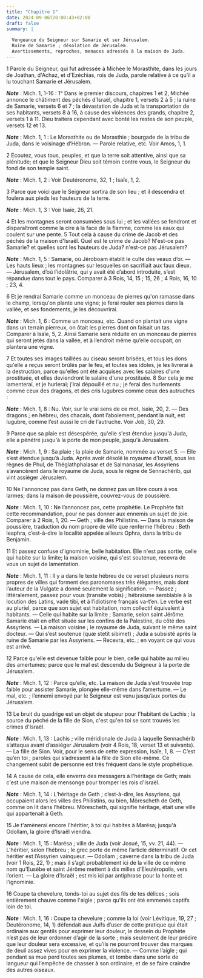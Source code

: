 ```yaml
---
title: "Chapitre 1"
date: 2024-09-06T20:00:43+02:00
draft: false
summary: |
  
  Vengeance du Seigneur sur Samarie et sur Jérusalem.
  Ruine de Samarie ; désolation de Jérusalem.
  Avertissements, reproches, menaces adressés à la maison de Juda.
---
```



1 Parole du Seigneur, qui fut adressée à Michée le Morasthite, dans les jours de Joathan, d'Achaz, et d'Ezéchias, rois de Juda, parole relative à ce qu'il a lu touchant Samarie et Jérusalem.

***Note*** :  Mich. 1, 1-16 : 1° Dans le premier discours, chapitres 1 et 2, Michée annonce le châtiment des péchés d’Israël, chapitre 1, versets 2 à 5 ; la ruine de Samarie, versets 6 et 7 ; la dévastation de Juda et la transportation de ses habitants, versets 8 à 16, à cause des violences des grands, chapitre 2, versets 1 à 11. Dieu traitera cependant avec bonté les restes de son peuple, versets 12 et 13.

***Note*** :  Mich. 1, 1 : Le Morasthite ou de Morasthie ; bourgade de la tribu de Juda, dans le voisinage d’Hébron. ― Parole relative, etc. Voir Amos, 1, 1.


2 Ecoutez, vous tous, peuples, et que la terre soit attentive, ainsi que sa plénitude; et que le Seigneur Dieu soit témoin contre vous, le Seigneur du fond de son temple saint.

***Note*** :  Mich. 1, 2 : Voir Deutéronome, 32, 1 ; Isaïe, 1, 2.


3 Parce que voici que le Seigneur sortira de son lieu ; et il descendra et foulera aux pieds les hauteurs de la terre.

***Note*** :  Mich. 1, 3 : Voir Isaïe, 26, 21.

4 Et les montagnes seront consumées sous lui ; et les vallées se fendront et disparaîtront comme la cire à la face de la flamme, comme les eaux qui coulent sur une pente. 5 Tout cela à cause du crime de Jacob et des péchés de la maison d'Israël. Quel est le crime de Jacob? N'est-ce pas Samarie? et quelles sont les hauteurs de Juda? n'est-ce pas Jérusalem?

***Note*** :  Mich. 1, 5 : Samarie, où Jéroboam établit le culte des veaux d’or. ― Les hauts lieux ; les montagnes sur lesquelles on sacrifiait aux faux dieux. ― Jérusalem, d’où l’idolâtrie, qui y avait été d’abord introduite, s’est répandue dans tout le pays. Comparer à 3 Rois, 14, 15 ; 15, 26 ; 4 Rois, 16, 10 ; 23, 4.


6 Et je rendrai Samarie comme un monceau de pierres qu'on ramasse dans le champ, lorsqu'on plante une vigne; je ferai rouler ses pierres dans la vallée, et ses fondements, je les découvrirai.

***Note*** :  Mich. 1, 6 : Comme un monceau, etc. Quand on plantait une vigne dans un terrain pierreux, on ôtait les pierres dont on faisait un tas. Comparer à Isaïe, 5, 2. Ainsi Samarie sera réduite en un monceau de pierres qui seront jetés dans la vallée, et à l’endroit même qu’elle occupait, on plantera une vigne.

7 Et toutes ses images taillées au ciseau seront brisées, et tous les dons qu'elle a reçus seront brûlés par le feu, et toutes ses idoles, je les livrerai à la destruction, parce qu'elles ont été acquises avec les salaires d'une prostituée, et elles deviendront le salaire d'une prostituée. 8 Sur cela je me lamenterai, et je hurlerai; j'irai dépouillé et nu ; je ferai des hurlements comme ceux des dragons, et des cris lugubres comme ceux des autruches :

***Note*** :  Mich. 1, 8 : Nu. Voir, sur le vrai sens de ce mot, Isaïe, 20, 2. ― Des dragons ; en hébreu, des chacals, dont l’aboiement, pendant la nuit, est lugubre, comme l’est aussi le cri de l’autruche. Voir Job, 30, 29.

9 Parce que sa plaie est désespérée, qu'elle s'est étendue jusqu'à Juda, elle a pénétré jusqu'à la porte de mon peuple, jusqu'à Jérusalem.

***Note*** :  Mich. 1, 9 : Sa plaie ; la plaie de Samarie, nommée au verset 5. ― Elle s’est étendue jusqu’à Juda. Après avoir désolé le royaume d’Israël, sous les règnes de Phul, de Théglathphalasar et de Salmanasar, les Assyriens s’avancèrent dans le royaume de Juda, sous le règne de Sennachérib, qui vint assiéger Jérusalem.


10 Ne l'annoncez pas dans Geth, ne donnez pas un libre cours à vos larmes; dans la maison de poussière, couvrez-vous de poussière.

***Note*** :  Mich. 1, 10 : Ne l’annoncez pas, cette prophétie. Le Prophète fait cette recommandation, pour ne pas donner aux ennemis un sujet de joie. Comparer à 2 Rois, 1, 20. ― Geth ; ville des Philistins. ― Dans la maison de poussière, traduction du nom propre de ville que renferme l’hébreu : Beth leaphra, c’est-à-dire la localité appelée ailleurs Ophra, dans la tribu de Benjamin.

11 Et passez confuse d'ignominie, belle habitation. Elle n'est pas sortie, celle qui habite sur la limite; la maison voisine, qui s'est soutenue, recevra de vous un sujet de lamentation.

***Note*** :  Mich. 1, 11 : Il y a dans le texte hébreu de ce verset plusieurs noms propres de villes qui forment des paronomases très élégantes, mais dont l’auteur de la Vulgate a donné seulement la signification. ― Passez ; littéralement, passez pour vous (transite vobis) ; hébraïsme semblable à la locution des Latins, vade tibi, et à l’idiotisme français va-t’en. Le verbe est au pluriel, parce que son sujet est habitation, nom collectif équivalent à habitants. ― Celle qui habite sur la limite ; Samarie, selon saint Jérôme. Samarie était en effet située sur les confins de la Palestine, du côté des Assyriens. ― La maison voisine ; le royaume de Juda, suivant le même saint docteur. ― Qui s’est soutenue (quæ stetit sibimet) ; Juda a subsisté après la ruine de Samarie par les Assyriens. ― Recevra, etc. ; en voyant ce qui vous est arrivé.

12 Parce qu'elle est devenue faible pour le bien, celle qui habite au milieu des amertumes; parce que le mal est descendu du Seigneur à la porte de Jérusalem.

***Note*** :  Mich. 1, 12 : Parce qu’elle, etc. La maison de Juda s’est trouvée trop faible pour assister Samarie, plongée elle-même dans l’amertume. ― Le mal, etc. ; l’ennemi envoyé par le Seigneur est venu jusqu’aux portes du Jérusalem.

13 Le bruit du quadrige est un objet de stupeur pour l'habitant de Lachis ; la source du péché de la fille de Sion, c'est qu'en toi se sont trouvés les crimes d'Israël.

***Note*** :  Mich. 1, 13 : Lachis ; ville méridionale de Juda à laquelle Sennachérib s’attaqua avant d’assiéger Jérusalem (voir 4 Rois, 18, verset 13 et suivants). ― La fille de Sion. Voir, pour le sens de cette expression, Isaïe, 1, 8. ― C’est qu’en toi ; paroles qui s’adressent à la fille de Sion elle-même. Ce changement subit de personne est très fréquent dans le style prophétique.

14 A cause de cela, elle enverra des messagers à l'héritage de Geth; mais c'est une maison de mensonge pour tromper les rois d'Israël.

***Note*** :  Mich. 1, 14 : L’héritage de Geth ; c’est-à-dire, les Assyriens, qui occupaient alors les villes des Philistins, ou bien, Môrescheth de Geth, comme on lit dans l’hébreu. Môrescheth, qui signifie héritage, était une ville qui appartenait à Geth.

15 Je t'amènerai encore l'héritier, à toi qui habites à Marésa; jusqu'à Odollam, la gloire d'Israël viendra.

***Note*** :  Mich. 1, 15 : Marésa ; ville de Juda (voir Josué, 15, vv. 21, 44). ― L’héritier, selon l’hébreu ; le grec porte de même l’article déterminatif. Or cet héritier est l’Assyrien vainqueur. ― Odollam ; caverne dans la tribu de Juda (voir 1 Rois, 22, 1) ; mais il s’agit probablement ici de la ville de ce même nom qu’Eusèbe et saint Jérôme mettent à dix milles d’Eleutéropolis, vers l’orient. ― La gloire d’Israël ; est mis ici par antiphrase pour la honte et l’ignominie.


16 Coupe ta chevelure, tonds-toi au sujet des fils de tes délices ; sois entièrement chauve comme l'aigle ; parce qu'ils ont été emmenés captifs loin de toi.

***Note*** :  Mich. 1, 16 : Coupe ta chevelure ; comme la loi (voir Lévitique, 19, 27 ; Deutéronome, 14, 1) défendait aux Juifs d’user de cette pratique qui était ordinaire aux gentils pour exprimer leur douleur, le dessein du Prophète n’est pas de leur ordonner d’agir de la sorte ; mais seulement de leur prédire que leur douleur sera excessive, et qu’ils ne pourront trouver des marques de deuil assez vives pour en exprimer la violence. ― Comme l’aigle ; qui pendant sa mue perd toutes ses plumes, et tombe dans une sorte de langueur qui l’empêche de chasser à son ordinaire, et de se faire craindre des autres oiseaux.

